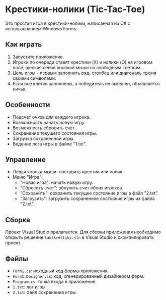 # Крестики-нолики (Tic-Tac-Toe)

Это простая игра в крестики-нолики, написанная на C# с использованием Windows Forms.

## Как играть

1. Запустите приложение.
2. Игроки по очереди ставят крестики (X) и нолики (O) на игровом поле, щелкая левой кнопкой мыши по свободным клеткам.
3. Цель игры - первым заполнить ряд, столбец или диагональ тремя своими символами.
4. Если все клетки заполнены, а победитель не выявлен, объявляется ничья.

## Особенности

* Подсчет очков для каждого игрока.
* Возможность начать новую игру.
* Возможность сбросить счет.
* Сохранение текущего состояния игры.
* Загрузка сохраненной игры.
* Ведение лога игры в файле "1.txt".

## Управление

* Левая кнопка мыши: поставить крестик или нолик.
* Меню "Игра":
    * "Новая игра": начать новую игру.
    * "Сбросить счет": обнулить счет обоих игроков.
    * "Сохранить": сохранить текущее состояние игры в файл "2.txt".
    * "Загрузить": загрузить сохраненное состояние игры из файла "2.txt".

## Сборка

Проект Visual Studio прилагается. Для сборки приложения необходимо открыть решение `lab4krestiki.sln` в Visual Studio и скомпилировать проект.

## Файлы

* `Form1.cs`: исходный код формы приложения.
* `Form1.Designer.cs`: код, сгенерированный дизайнером форм.
* `Program.cs`: точка входа в приложение.
* `1.txt`: лог игры.
* `2.txt`: файл сохранения игры.

